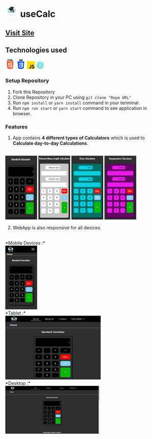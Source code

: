 # <img src="./src/images/Eduinfo.png" width="40" height="40"></img> useCalc 
## [Visit Site](https://usecalc.000webhostapp.com/)

## Technologies used
<img src="./src//images/html.png" width="30" height="30"></img>
<img src="./src//images/css.png" width="30" height="30"></img>
<img src="./src//images/js.png" width="25" height="25"></img>
<img src="./src//images/react.png" width="25" height="25"></img>

### Setup Repository

1. Fork this Repository
2. Clone Repository in your PC using `git clone "Repo URL"`
3. Run `npm install` or `yarn install` command in your teriminal.
4. Run `npm run start` or `yarn start` command to see application in browser.

### Features

1. App contains **4 different types of Calculators** which is used to **Calculate day-to-day Calculations**.
<br>
<img src="./src/images/std.png" width="100" height="200"></img>
<img src="./src/images/vml.png" width="100" height="200"></img>
<img src="./src/images/time.png" width="100" height="200"></img>
<img src="./src/images/temp.png" width="100" height="200"></img>

2. WebApp is also responsive for all devices.
<br>
*Mobile Devices :*
<br>
<img src="./src/images/mobile.png" width="100" height="200"></img>
<br>
*Tablet :*
<br>
<img src="./src/images/tablet.png" width="300" height="200"></img>
<br>
*Desktop :*
<br>
<img src="./src/images/desktop.png" height="150"></img>